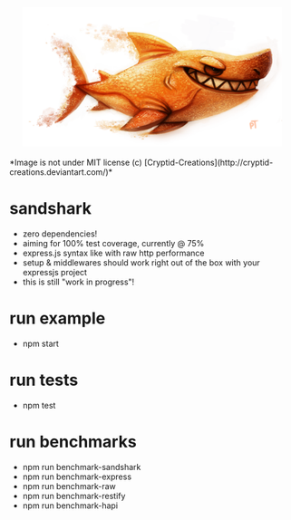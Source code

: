 <center><img src="sandshark.png?raw=true" height="245" /></center><br/>
*Image is not under MIT license (c) [Cryptid-Creations](http://cryptid-creations.deviantart.com/)*

# sandshark
- zero dependencies!
- aiming for 100% test coverage, currently @ 75%
- express.js syntax like with raw http performance
- setup & middlewares should work right out of the box with your expressjs project
- this is still "work in progress"!

# run example
- npm start

# run tests
- npm test

# run benchmarks
- npm run benchmark-sandshark
- npm run benchmark-express
- npm run benchmark-raw
- npm run benchmark-restify
- npm run benchmark-hapi

